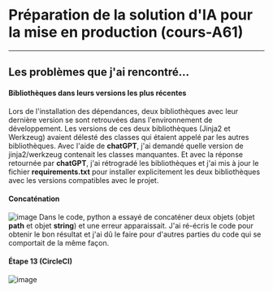 # Préparation de la solution d'IA pour la mise en production (cours-A61)

---

## Les problèmes que j'ai rencontré...

#### Bibliothèques dans leurs versions les plus récentes
Lors de l'installation des dépendances, deux bibliothèques avec leur dernière version se sont retrouvées dans l'environnement de développement. Les versions de ces deux bibliothèques (Jinja2 et Werkzeug) avaient délesté des classes qui étaient appelé par les autres bibliothèques. Avec l'aide de **chatGPT**, j'ai demandé quelle version de jinja2/werkzeug contenait les classes manquantes. Et avec la réponse retournée par **chatGPT**, j'ai rétrogradé les bibliothèques et j'ai mis à jour le fichier **requirements.txt** pour installer explicitement les deux bibliothèques avec les versions compatibles avec le projet.


#### Concaténation
![image](https://github.com/user-attachments/assets/1fe26733-3db6-47ca-95e3-ae4a175bd33b)
Dans le code, python a essayé de concaténer deux objets (objet **path** et objet **string**) et une erreur apparaissait. J'ai ré-écris le code pour obtenir le bon résultat et j'ai dû le faire pour d'autres parties du code qui se comportait de la même façon.

#### Étape 13 (CircleCI)
![image](https://github.com/user-attachments/assets/2a809d3d-ac1a-495e-bfb5-02169aa1dd98)

